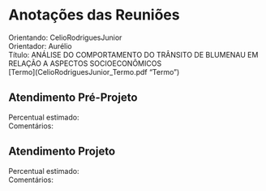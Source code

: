 # Anotações das Reuniões

Orientando: CelioRodriguesJunior  
Orientador: Aurélio  
Título: ANÁLISE DO COMPORTAMENTO DO TRÂNSITO DE BLUMENAU EM RELAÇÃO A ASPECTOS SOCIOECONÔMICOS  
[Termo](CelioRodriguesJunior_Termo.pdf “Termo”)  

## Atendimento Pré-Projeto

Percentual estimado:  
Comentários:  

## Atendimento Projeto

Percentual estimado:  
Comentários:  
